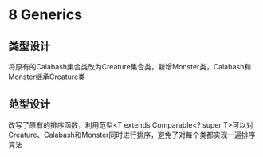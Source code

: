 # 8 Generics

## 类型设计

将原有的Calabash集合类改为Creature集合类，新增Monster类，Calabash和Monster继承Creature类

## 范型设计

改写了原有的排序函数，利用范型<T extends Comparable<? super T>可以对Creature、Calabash和Monster同时进行排序，避免了对每个类都实现一遍排序算法